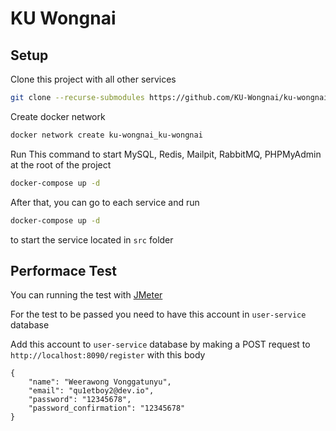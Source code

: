 # KU Wongnai

## Setup

Clone this project with all other services

```sh
git clone --recurse-submodules https://github.com/KU-Wongnai/ku-wongnai.git
```

Create docker network

```sh
docker network create ku-wongnai_ku-wongnai
```

Run This command to start MySQL, Redis, Mailpit, RabbitMQ, PHPMyAdmin at the root of the project

```sh
docker-compose up -d
```

After that, you can go to each service and run

```sh
docker-compose up -d
```

to start the service located in `src` folder

## Performace Test

You can running the test with [JMeter](https://jmeter.apache.org/)

For the test to be passed you need to have this account in `user-service` database

Add this account to `user-service` database by making a POST request to `http://localhost:8090/register` with this body

```
{
    "name": "Weerawong Vonggatunyu",
    "email": "qu1etboy2@dev.io",
    "password": "12345678",
    "password_confirmation": "12345678"
}
```
